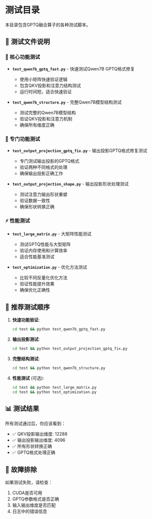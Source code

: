 # 测试目录

本目录包含GPTQ融合算子的各种测试脚本。

## 📁 测试文件说明

### 🚀 核心功能测试
- **`test_qwen7b_gptq_fast.py`** - 快速测试Qwen7B GPTQ格式修复
  - 使用小矩阵快速验证逻辑
  - 包含QKV投影和注意力结构测试
  - 运行时间短，适合快速验证

- **`test_qwen7b_structure.py`** - 完整Qwen7B模型结构测试
  - 测试完整的Qwen7B模型结构
  - 验证QKV投影和注意力机制
  - 确保所有维度正确

### 🔧 专门功能测试
- **`test_output_projection_gptq_fix.py`** - 输出投影GPTQ格式修复测试
  - 专门测试输出投影的GPTQ格式
  - 验证两种不同格式的处理
  - 确保输出投影正确工作

- **`test_output_projection_shape.py`** - 输出投影形状处理测试
  - 测试注意力输出形状重塑
  - 验证数据一致性
  - 确保形状转换正确

### ⚡ 性能测试
- **`test_large_matrix.py`** - 大矩阵性能测试
  - 测试GPTQ性能与大型矩阵
  - 验证内存使用和计算效率
  - 适合性能基准测试

- **`test_optimization.py`** - 优化方法测试
  - 比较不同反量化优化方法
  - 验证性能提升效果
  - 确保优化正确性

## 🎯 推荐测试顺序

1. **快速功能验证**:
   ```bash
   cd test && python test_qwen7b_gptq_fast.py
   ```

2. **输出投影测试**:
   ```bash
   cd test && python test_output_projection_gptq_fix.py
   ```

3. **完整结构测试**:
   ```bash
   cd test && python test_qwen7b_structure.py
   ```

4. **性能测试** (可选):
   ```bash
   cd test && python test_large_matrix.py
   cd test && python test_optimization.py
   ```

## 📊 测试结果

所有测试通过后，你应该看到：
- ✅ QKV投影输出维度: 12288
- ✅ 输出投影输出维度: 4096
- ✅ 所有形状转换正确
- ✅ GPTQ格式处理正确

## 🔧 故障排除

如果测试失败，请检查：
1. CUDA是否可用
2. GPTQ参数格式是否正确
3. 输入输出维度是否匹配
4. 日志中的错误信息